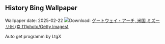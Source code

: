 ## History Bing Wallpaper
Wallpaper date: 2025-02-22
![](https://www.bing.com/th?id=OHR.StLouisArch_JA-JP0218152600_UHD.jpg&w=1000)Download: [ゲートウェイ・アーチ, 米国 ミズーリ州 (© f11photo/Getty Images)](https://www.bing.com/th?id=OHR.StLouisArch_JA-JP0218152600_UHD.jpg)

Auto get programm by LtgX
